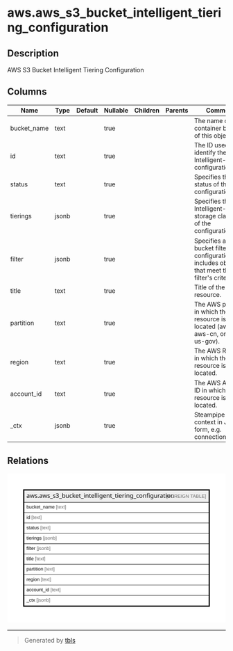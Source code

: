 # aws.aws_s3_bucket_intelligent_tiering_configuration

## Description

AWS S3 Bucket Intelligent Tiering Configuration

## Columns

| Name | Type | Default | Nullable | Children | Parents | Comment |
| ---- | ---- | ------- | -------- | -------- | ------- | ------- |
| bucket_name | text |  | true |  |  | The name of the container bucket of this object. |
| id | text |  | true |  |  | The ID used to identify the S3 Intelligent-Tiering configuration. |
| status | text |  | true |  |  | Specifies the status of the configuration. |
| tierings | jsonb |  | true |  |  | Specifies the S3 Intelligent-Tiering storage class tier of the configuration. |
| filter | jsonb |  | true |  |  | Specifies a bucket filter. The configuration only includes objects that meet the filter's criteria. |
| title | text |  | true |  |  | Title of the resource. |
| partition | text |  | true |  |  | The AWS partition in which the resource is located (aws, aws-cn, or aws-us-gov). |
| region | text |  | true |  |  | The AWS Region in which the resource is located. |
| account_id | text |  | true |  |  | The AWS Account ID in which the resource is located. |
| _ctx | jsonb |  | true |  |  | Steampipe context in JSON form, e.g. connection_name. |

## Relations

![er](aws.aws_s3_bucket_intelligent_tiering_configuration.svg)

---

> Generated by [tbls](https://github.com/k1LoW/tbls)
